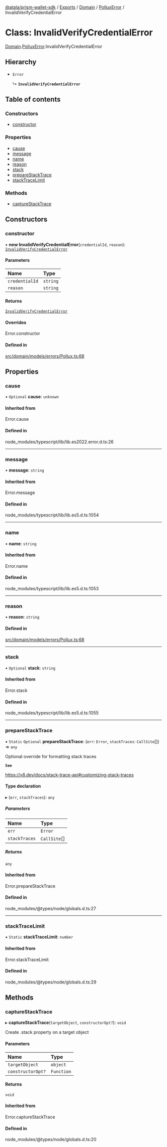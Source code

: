 [@atala/prism-wallet-sdk](../README.md) / [Exports](../modules.md) / [Domain](../modules/Domain.md) / [PolluxError](../modules/Domain.PolluxError.md) / InvalidVerifyCredentialError

# Class: InvalidVerifyCredentialError

[Domain](../modules/Domain.md).[PolluxError](../modules/Domain.PolluxError.md).InvalidVerifyCredentialError

## Hierarchy

- `Error`

  ↳ **`InvalidVerifyCredentialError`**

## Table of contents

### Constructors

- [constructor](Domain.PolluxError.InvalidVerifyCredentialError.md#constructor)

### Properties

- [cause](Domain.PolluxError.InvalidVerifyCredentialError.md#cause)
- [message](Domain.PolluxError.InvalidVerifyCredentialError.md#message)
- [name](Domain.PolluxError.InvalidVerifyCredentialError.md#name)
- [reason](Domain.PolluxError.InvalidVerifyCredentialError.md#reason)
- [stack](Domain.PolluxError.InvalidVerifyCredentialError.md#stack)
- [prepareStackTrace](Domain.PolluxError.InvalidVerifyCredentialError.md#preparestacktrace)
- [stackTraceLimit](Domain.PolluxError.InvalidVerifyCredentialError.md#stacktracelimit)

### Methods

- [captureStackTrace](Domain.PolluxError.InvalidVerifyCredentialError.md#capturestacktrace)

## Constructors

### constructor

• **new InvalidVerifyCredentialError**(`credentialId`, `reason`): [`InvalidVerifyCredentialError`](Domain.PolluxError.InvalidVerifyCredentialError.md)

#### Parameters

| Name | Type |
| :------ | :------ |
| `credentialId` | `string` |
| `reason` | `string` |

#### Returns

[`InvalidVerifyCredentialError`](Domain.PolluxError.InvalidVerifyCredentialError.md)

#### Overrides

Error.constructor

#### Defined in

[src/domain/models/errors/Pollux.ts:68](https://github.com/input-output-hk/atala-prism-wallet-sdk-ts/blob/1ffdae52df023bad4ba1a76cf6d76793dfc29b80/src/domain/models/errors/Pollux.ts#L68)

## Properties

### cause

• `Optional` **cause**: `unknown`

#### Inherited from

Error.cause

#### Defined in

node_modules/typescript/lib/lib.es2022.error.d.ts:26

___

### message

• **message**: `string`

#### Inherited from

Error.message

#### Defined in

node_modules/typescript/lib/lib.es5.d.ts:1054

___

### name

• **name**: `string`

#### Inherited from

Error.name

#### Defined in

node_modules/typescript/lib/lib.es5.d.ts:1053

___

### reason

• **reason**: `string`

#### Defined in

[src/domain/models/errors/Pollux.ts:68](https://github.com/input-output-hk/atala-prism-wallet-sdk-ts/blob/1ffdae52df023bad4ba1a76cf6d76793dfc29b80/src/domain/models/errors/Pollux.ts#L68)

___

### stack

• `Optional` **stack**: `string`

#### Inherited from

Error.stack

#### Defined in

node_modules/typescript/lib/lib.es5.d.ts:1055

___

### prepareStackTrace

▪ `Static` `Optional` **prepareStackTrace**: (`err`: `Error`, `stackTraces`: `CallSite`[]) => `any`

Optional override for formatting stack traces

**`See`**

https://v8.dev/docs/stack-trace-api#customizing-stack-traces

#### Type declaration

▸ (`err`, `stackTraces`): `any`

##### Parameters

| Name | Type |
| :------ | :------ |
| `err` | `Error` |
| `stackTraces` | `CallSite`[] |

##### Returns

`any`

#### Inherited from

Error.prepareStackTrace

#### Defined in

node_modules/@types/node/globals.d.ts:27

___

### stackTraceLimit

▪ `Static` **stackTraceLimit**: `number`

#### Inherited from

Error.stackTraceLimit

#### Defined in

node_modules/@types/node/globals.d.ts:29

## Methods

### captureStackTrace

▸ **captureStackTrace**(`targetObject`, `constructorOpt?`): `void`

Create .stack property on a target object

#### Parameters

| Name | Type |
| :------ | :------ |
| `targetObject` | `object` |
| `constructorOpt?` | `Function` |

#### Returns

`void`

#### Inherited from

Error.captureStackTrace

#### Defined in

node_modules/@types/node/globals.d.ts:20
